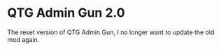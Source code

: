 # QTG Admin Gun 2.0
The reset version of QTG Admin Gun, I no longer want to update the old mod again.

